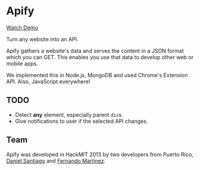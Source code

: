 Apify
====

[Watch Demo](http://www.youtube.com/watch?v=NJHFt6tVRIU "Watch Demo")

Turn any website into an API. 

Apify gathers a website's data and serves the content in a JSON format which you can GET. This enables you use that data to develop other web or mobile apps. 

We implemented this in Node.js, MongoDB and used Chrome's Extension API. Also, JavaScript everywhere!

TODO
----

* Detect **any** element, especially parent `div`s. 
* Give notifications to user if the selected API changes.

Team
----

Apify was developed in HackMIT 2013 by two developers from Puerto Rico, [Daniel Santiago](http://github.com/danysantiago "Daniel Santiago") and [Fernando Martinez](http://github.com/crzrcn "Fernando Martinez").